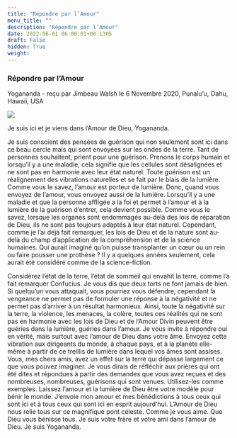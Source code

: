 ```yaml
---
title: "Répondre par l’Amour"
menu_title: ""
description: "Répondre par l’Amour"
date: 2022-06-01 06:00:01+00:1305
draft: False
hidden: True
weight:
---
```

### Répondre par l’Amour

Yogananda - reçu par Jimbeau Walsh le 6 Novembre 2020, Punalu’u, Oahu, Hawaii, USA

![](/fr-contemporary-messages/fr-contemporary-messages-by-date-order/fr-contemporary-messages-2020/au-sujet-de-yognanda-1.jpg)

Je suis ici et je viens dans l’Amour de Dieu, Yogananda.

Je suis conscient des pensées de guérison qui non seulement sont ici dans ce beau cercle mais qui sont envoyées sur les ondes de la terre. Tant de personnes souhaitent, prient pour une guérison. Prenons le corps humain et lorsqu’il y a une maladie, cela signifie que les cellules sont désalignées et ne sont pas en harmonie avec leur état naturel. Toute guérison est un réalignement des vibrations naturelles et se fait par le biais de la lumière. Comme vous le savez, l’amour est porteur de lumière. Donc, quand vous envoyez de l’amour, vous envoyez aussi de la lumière. Lorsqu’il y a une maladie et que la personne affligée a la foi et permet à l’amour et à la lumière de la guérison d’entrer, cela devient possible. Comme vous le savez, lorsque les organes sont endommagés au-delà des lois de réparation de Dieu, ils ne sont pas toujours adaptés à leur état naturel. Cependant, comme je l’ai déjà fait remarquer, les lois de Dieu et de la nature sont au-delà du champ d’application de la compréhension et de la science humaines. Qui aurait imaginé qu’on puisse transplanter un cœur ou un rein ou faire pousser une prothèse ? Il y a quelques années seulement, cela aurait été considéré comme de la science-fiction.

Considérez l’état de la terre, l’état de sommeil qui envahit la terre, comme l’a fait remarquer Confucius. Je vous dis que deux torts ne font jamais de bien. Si quelqu’un vous attaquait, vous pourriez vous défendre, cependant la vengeance ne permet pas de formuler une réponse à la négativité et ne permet pas d’arriver à un résultat harmonieux. Ainsi, toute la négativité sur la terre, la violence, les menaces, la colère, toutes ces réalités qui ne sont pas en harmonie avec les lois de Dieu et de l’Amour Divin peuvent être guéries dans la lumière, guéries dans l’amour. Je vous invite à répondre oui en vérité, mais surtout avec l’amour de Dieu dans votre âme. Envoyez cette vibration aux dirigeants du monde, à chaque pays, et à la planète elle-même à partir de ce treillis de lumière dans lequel vos âmes sont assises. Vous, mes chers amis, avez un effet sur la terre qui dépasse largement ce que vous pouvez imaginer. Je vous dirais de réfléchir aux prières qui ont été dites et répondues à partir des demandes que vous avez reçues et des nombreuses, nombreuses, guérisons qui sont venues. Utilisez-les comme exemples. Laissez l’amour et la lumière de Dieu être votre modèle pour bénir le monde. J’envoie mon amour et mes bénédictions à tous ceux qui sont ici et à tous ceux qui sont ici en esprit aujourd’hui. L’Amour de Dieu nous relie tous sur ce magnifique pont céleste. Comme je vous aime. Que Dieu vous bénisse tous. Je suis votre frère et votre ami dans l’amour de Dieu. Je suis Yogananda.



